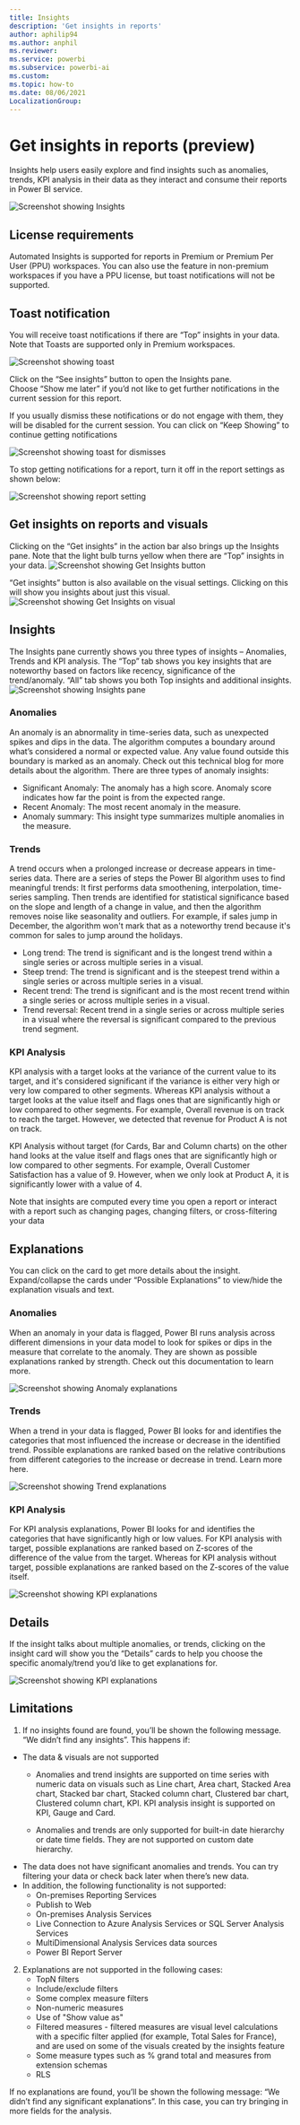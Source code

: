 ```yaml
---
title: Insights
description: 'Get insights in reports'
author: aphilip94
ms.author: anphil
ms.reviewer: 
ms.service: powerbi
ms.subservice: powerbi-ai
ms.custom: 
ms.topic: how-to
ms.date: 08/06/2021
LocalizationGroup: 
---
```

# Get insights in reports (preview)

 Insights help users easily explore and find insights such as anomalies, trends, KPI analysis in their data as they interact and consume their reports in Power BI service.
 
 ![Screenshot showing Insights](media/power-bi-insights/insights.gif)
 
## License requirements

Automated Insights is supported for reports in Premium or Premium Per User (PPU) workspaces. You can also use the feature in non-premium workspaces if you have a PPU license, but toast notifications will not be supported. 

 
## Toast notification

You will receive toast notifications if there are “Top” insights in your data. Note that Toasts are supported only in Premium workspaces.

 ![Screenshot showing toast](media/power-bi-insights/toast.png)
 
Click on the “See insights” button to open the Insights pane.  
Choose “Show me later” if you’d not like to get further notifications in the current session for this report. 

If you usually dismiss these notifications or do not engage with them, they will be disabled for the current session. You can click on “Keep Showing” to continue getting notifications

 ![Screenshot showing toast for dismisses](media/power-bi-insights/toast-dismiss.png)
 
 To stop getting notifications for a report, turn it off in the report settings as shown below:
 
 ![Screenshot showing report setting](media/power-bi-insights/report-setting.png)
 
 
## Get insights on reports and visuals

Clicking on the “Get insights” in the action bar also brings up the Insights pane.  Note that the light bulb turns yellow when there are “Top” insights in your data. 
![Screenshot showing Get Insights button](media/power-bi-insightsn/get-insights-button.png)

“Get insights” button is also available on the visual settings. Clicking on this will show you insights about just this visual.
![Screenshot showing Get Insights on visual](media/power-bi-insightsn/get-insights-button-visual.png)

## Insights
The Insights pane currently shows you three types of insights – Anomalies, Trends and KPI analysis.
The “Top” tab shows you key insights that are noteworthy based on factors like recency, significance of the trend/anomaly. “All” tab shows you both Top insights and additional insights. 
![Screenshot showing Insights pane](media/power-bi-insightsn/insights-pane.png)

### Anomalies
An anomaly is an abnormality in time-series data, such as unexpected spikes and dips in the data.  The algorithm computes a boundary around what’s considered a normal or expected value. Any value found outside this boundary is marked as an anomaly. Check out this technical blog for more details about the algorithm.  There are three types of anomaly insights:
- Significant Anomaly: 
The anomaly has a high score. Anomaly score indicates how far the point is from the expected range. 
- Recent Anomaly: 
The most recent anomaly in the measure.
- Anomaly summary: 
This insight type summarizes multiple anomalies in the measure.

### Trends
A trend occurs when a prolonged increase or decrease appears in time-series data. There are a series of steps the Power BI algorithm uses to find meaningful trends: It first performs data smoothening, interpolation, time-series sampling. Then trends are identified for statistical significance based on the slope and length of a change in value, and then the algorithm removes noise like seasonality and outliers. For example, if sales jump in December, the algorithm won't mark that as a noteworthy trend because it's common for sales to jump around the holidays.
- Long trend:
The trend is significant and is the longest trend within a single series or across multiple series in a visual. 
- Steep trend:
The trend is significant and is the steepest trend within a single series or across multiple series in a visual.
- Recent trend:
The trend is significant and is the most recent trend within a single series or across multiple series in a visual.
- Trend reversal:
Recent trend in a single series or across multiple series in a visual where the reversal is significant compared to the previous trend segment.

### KPI Analysis
KPI analysis with a target looks at the variance of the current value to its target, and it's considered significant if the variance is either very high or very low compared to other segments. Whereas KPI analysis without a target looks at the value itself and flags ones that are significantly high or low compared to other segments. For example, Overall revenue is on track to reach the target. However, we detected that revenue for Product A is not on track.

KPI Analysis without target (for Cards, Bar and Column charts) on the other hand looks at the value itself and flags ones that are significantly high or low compared to other segments. For example, Overall Customer Satisfaction has a value of 9. However, when we only look at Product A, it is significantly lower with a value of 4.

Note that insights are computed every time you open a report or interact with a report such as changing pages, changing filters, or cross-filtering your data

## Explanations
You can click on the card to get more details about the insight. 
Expand/collapse the cards under “Possible Explanations” to view/hide the explanation visuals and text. 

### Anomalies
When an anomaly in your data is flagged, Power BI runs analysis across different dimensions in your data model to look for spikes or dips in the measure that correlate to the anomaly. They are shown as possible explanations ranked by strength. Check out this documentation to learn more.	

![Screenshot showing Anomaly explanations](media/power-bi-insights/anomalies-explanations.png)

### Trends
When a trend in your data is flagged, Power BI looks for and identifies the categories that most influenced the increase or decrease in the identified trend. Possible explanations are ranked based on the relative contributions from different categories to the increase or decrease in trend. Learn more here.

![Screenshot showing Trend explanations](media/power-bi-insightn/trend-explanations.png)

### KPI Analysis
For KPI analysis explanations, Power BI looks for and identifies the categories that have significantly high or low values. For KPI analysis with target, possible explanations are ranked based on Z-scores of the difference of the value from the target. Whereas for KPI analysis without target, possible explanations are ranked based on the Z-scores of the value itself.

![Screenshot showing KPI explanations](media/power-bi-insights/KPI-explanations.png)

## Details
If the insight talks about multiple anomalies, or trends, clicking on the insight card will show you the “Details” cards to help you choose the specific anomaly/trend you’d like to get explanations for.

![Screenshot showing KPI explanations](media/power-bi-insights/Details.png)

## Limitations

1. If no insights found are found, you’ll be shown the following message. “We didn’t find any insights”.  This happens if:
  - The data & visuals are not supported
     -	 Anomalies and trend insights are supported on time series with numeric data on visuals such as Line chart, Area chart, Stacked Area chart, Stacked bar chart, Stacked column chart, Clustered bar chart, Clustered column chart, KPI. KPI analysis insight is supported on KPI, Gauge and Card.

     -	Anomalies and trends are only supported for built-in date hierarchy or date time fields. They are not supported on custom date hierarchy. 
  -	The data does not have significant anomalies and trends. You can try filtering your data or check back later when there’s new data.
  -	In addition, the following functionality is not supported:
     - On-premises Reporting Services
     - Publish to Web
     -	On-premises Analysis Services
     -	Live Connection to Azure Analysis Services or SQL Server Analysis Services
     -	MultiDimensional Analysis Services data sources
     -	Power BI Report Server
  
2. Explanations are not supported in the following cases:         
   - TopN filters
   - Include/exclude filters
   - Some complex measure filters
   - Non-numeric measures
   - Use of "Show value as"
   - Filtered measures - filtered measures are visual level calculations with a specific filter applied (for example, Total Sales for France), and are used on some of the visuals created by the insights feature
   - Some measure types such as % grand total and measures from extension schemas
   - RLS

  If no explanations are found, you’ll be shown the following message: “We didn’t find any significant explanations”. In this case, you can try bringing in more fields for the analysis.

